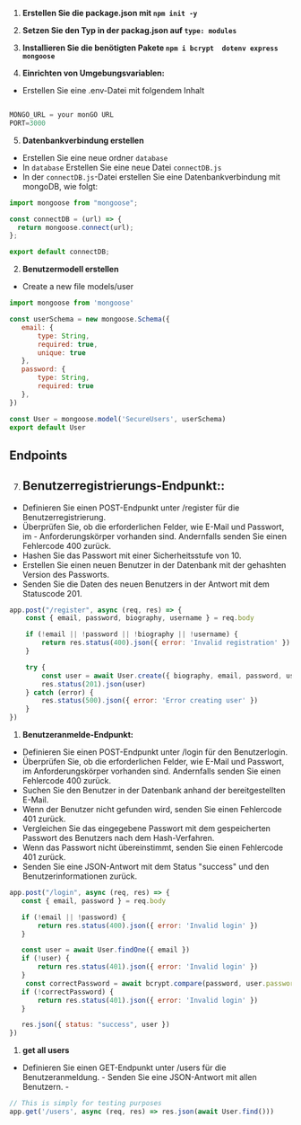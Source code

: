  1. **Erstellen Sie die package.json mit `npm init -y`**
 2. **Setzen Sie den Typ in der packag.json auf `type: modules`**
 3. **Installieren Sie die benötigten Pakete `npm i bcrypt  dotenv express mongoose`**

 4. **Einrichten von Umgebungsvariablen:**
 - Erstellen Sie eine .env-Datei mit folgendem Inhalt
  ```javascript

  MONGO_URL = your monGO URL
  PORT=3000
  ```

5. **Datenbankverbindung erstellen**
 - Erstellen Sie eine neue ordner  `database`
 - In `database` Erstellen Sie eine neue Datei  `connectDB.js`
 - In der `connectDB.js`-Datei erstellen Sie eine Datenbankverbindung mit mongoDB, wie folgt:

```javascript
import mongoose from "mongoose";

const connectDB = (url) => {
  return mongoose.connect(url);
};

export default connectDB;
```

2. **Benutzermodell erstellen**
 - Create a new file  models/user

 ```js
import mongoose from 'mongoose'

const userSchema = new mongoose.Schema({
    email: {
        type: String,
        required: true,
        unique: true
    },
    password: {
        type: String,
        required: true
    },
})

const User = mongoose.model('SecureUsers', userSchema)
export default User
```



## Endpoints

7. ## Benutzerregistrierungs-Endpunkt::
- Definieren Sie einen POST-Endpunkt unter /register für die Benutzerregistrierung.
- Überprüfen Sie, ob die erforderlichen Felder, wie E-Mail und Passwort, im - Anforderungskörper vorhanden sind. Andernfalls senden Sie einen Fehlercode 400 zurück.
- Hashen Sie das Passwort mit einer Sicherheitsstufe von 10.
- Erstellen Sie einen neuen Benutzer in der Datenbank mit der gehashten      Version des Passworts.
- Senden Sie die Daten des neuen Benutzers in der Antwort mit dem Statuscode 201.

```javascript   
app.post("/register", async (req, res) => {
    const { email, password, biography, username } = req.body

    if (!email || !password || !biography || !username) {
        return res.status(400).json({ error: 'Invalid registration' })
    }

    try {
        const user = await User.create({ biography, email, password, username })
        res.status(201).json(user)
    } catch (error) {
        res.status(500).json({ error: 'Error creating user' })
    }
})


```
1.  **Benutzeranmelde-Endpunkt:**
- Definieren Sie einen POST-Endpunkt unter /login für den Benutzerlogin.
- Überprüfen Sie, ob die erforderlichen Felder, wie E-Mail und Passwort, im  Anforderungskörper vorhanden sind. Andernfalls senden Sie einen Fehlercode 400 zurück.
- Suchen Sie den Benutzer in der Datenbank anhand der bereitgestellten E-Mail.
- Wenn der Benutzer nicht gefunden wird, senden Sie einen Fehlercode 401 zurück.
- Vergleichen Sie das eingegebene Passwort mit dem gespeicherten Passwort des Benutzers nach dem Hash-Verfahren.
- Wenn das Passwort nicht übereinstimmt, senden Sie einen Fehlercode 401 zurück.
- Senden Sie eine JSON-Antwort mit dem Status "success" und den Benutzerinformationen zurück.
 


 ```javascript  
app.post("/login", async (req, res) => {
    const { email, password } = req.body

    if (!email || !password) {
        return res.status(400).json({ error: 'Invalid login' })
    }

    const user = await User.findOne({ email })
    if (!user) {
        return res.status(401).json({ error: 'Invalid login' })
    }
     const correctPassword = await bcrypt.compare(password, user.password)
    if (!correctPassword) {
        return res.status(401).json({ error: 'Invalid login' })
    }

    res.json({ status: "success", user })
})
```



1.  **get all users**
   - Definieren Sie einen GET-Endpunkt unter /users für die Benutzeranmeldung.
    - Senden Sie eine JSON-Antwort mit allen Benutzern.
    - 
```javascript    
// This is simply for testing purposes
app.get('/users', async (req, res) => res.json(await User.find()))
```

